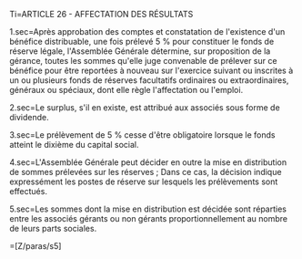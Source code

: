 Ti=ARTICLE 26 - AFFECTATION DES RÉSULTATS 

1.sec=Après approbation des comptes et constatation de l'existence d'un bénéfice distribuable, une fois prélevé 5 % pour constituer le fonds de réserve légale, l'Assemblée Générale détermine, sur proposition de la gérance, toutes les sommes qu'elle juge convenable de prélever sur ce bénéfice pour être reportées à nouveau sur l'exercice suivant ou inscrites à un ou plusieurs fonds de réserves facultatifs ordinaires ou extraordinaires, généraux ou spéciaux, dont elle règle l'affectation ou l'emploi.

2.sec=Le surplus, s'il en existe, est attribué aux associés sous forme de dividende.

3.sec=Le prélèvement de 5 % cesse d'être obligatoire lorsque le fonds atteint le dixième du capital social.

4.sec=L'Assemblée Générale peut décider en outre la mise en distribution de sommes prélevées sur les réserves ; Dans ce cas, la décision indique expressément les postes de réserve sur lesquels les prélèvements sont effectués.

5.sec=Les sommes dont la mise en distribution est décidée sont réparties entre les associés gérants ou non gérants proportionnellement au nombre de leurs parts sociales.  

=[Z/paras/s5]